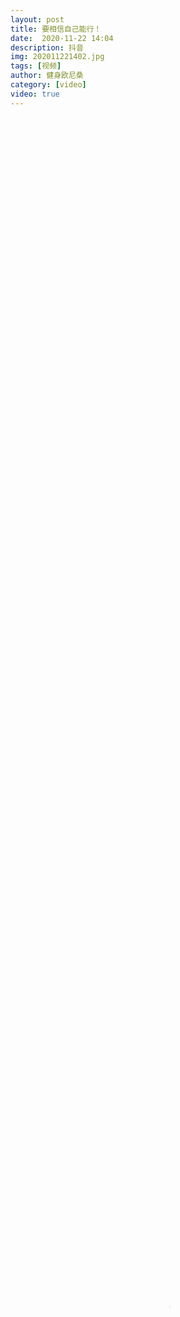```yaml
---
layout: post
title: 要相信自己能行！
date:  2020-11-22 14:04
description: 抖音
img: 202011221402.jpg
tags: [视频]
author: 健身欧尼桑
category: [video]
video: true
---
```

<video controls preload="auto" poster="/assets/img/202011221402.jpg" width="100%" height="100%" src="https://www.wmnhw.workers.dev/0:/%E5%B8%85%E5%93%A5%E8%A7%86%E9%A2%91/%E5%81%A5%E8%BA%AB%E6%AC%A7%E5%B0%BC%E6%A1%91/%E8%A6%81%E7%9B%B8%E4%BF%A1%E8%87%AA%E5%B7%B1%E8%83%BD%E8%A1%8C%EF%BC%81.mp4"></video>
     
